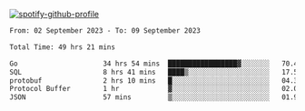 [![spotify-github-profile](https://spotify-github-profile.vercel.app/api/view?uid=313pysyt3uxkjdidtiuvzf7nrnnu&cover_image=true&theme=natemoo-re&show_offline=false&background_color=121212&interchange=false&bar_color=53b14f&bar_color_cover=false)](https://spotify-github-profile.vercel.app/api/view?uid=313pysyt3uxkjdidtiuvzf7nrnnu&redirect=true)

<!--START_SECTION:waka-->

```txt
From: 02 September 2023 - To: 09 September 2023

Total Time: 49 hrs 21 mins

Go                     34 hrs 54 mins  █████████████████▓░░░░░░░   70.43 %
SQL                    8 hrs 41 mins   ████▒░░░░░░░░░░░░░░░░░░░░   17.53 %
protobuf               2 hrs 10 mins   █░░░░░░░░░░░░░░░░░░░░░░░░   04.38 %
Protocol Buffer        1 hr            ▓░░░░░░░░░░░░░░░░░░░░░░░░   02.04 %
JSON                   57 mins         ▒░░░░░░░░░░░░░░░░░░░░░░░░   01.94 %
```

<!--END_SECTION:waka-->